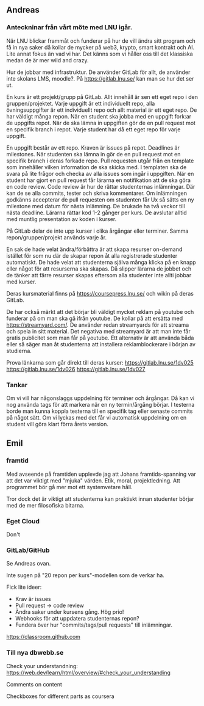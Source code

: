 ## Andreas

### Anteckninar från vårt möte med LNU igår.

När LNU blickar frammåt och funderar på hur de vill ändra sitt program och få in nya saker då kollar de mycker på web3, krypto, smart kontrakt och AI. Lite annat fokus än vad vi har. Det känns som vi håller oss till det klassiska medan de är mer wild and crazy.

Hur de jobbar med infrastruktur. De använder GitLab för allt, de använder inte skolans LMS, moodle?. På https://gitlab.lnu.se/ kan man se hur det ser ut.

En kurs är ett projekt/grupp på GitLab. Allt innehåll är sen ett eget repo i den gruppen/projektet. Varje uppgift är ett individuellt repo, alla övningsuppgifter är ett individuellt repo och allt material är ett eget repo. De har väldigt många repon.
När en student ska jobba med en uppgift fork:ar de uppgifts repot. När de ska lämna in uppgiften gör de en pull request mot en specifik branch i repot. Varje student har då ett eget repo för varje uppgift.

En uppgift består av ett repo. Kraven är issues på repot. Deadlines är milestones. När studenten ska lämna in gör de en pull request mot en specifik branch i deras forkade repo. Pull requesten utgår från en template som innehåller vilken information de ska skicka med. I templaten ska de svara på lite frågor och checka av alla issues som ingår i uppgiften. När en student har gjort en pull request får lärarna en notifikation att de ska göra en code review. Code review är hur de rättar studenternas inlämningar. Där kan de se alla commits, tester och skriva kommentarer. Om inlämningen godkänns accepterar de pull requesten om studenten får Ux så sätts en ny milestone med datum för nästa inlämning. De brukade ha två veckor till nästa deadline.
Lärarna rättar kod 1-2 gånger per kurs. De avslutar alltid med muntlig presentation av koden i kurser.

På GitLab delar de inte upp kurser i olika årgångar eller terminer. Samma repon/grupper/projekt används varje år.

En sak de hade velat ändra/förbättra är att skapa resurser on-demand istället för som nu där de skapar repon åt alla registrerade studenter automatiskt. De hade velat att studenterna själva många klicka på en knapp eller något för att resurserna ska skapas. Då slipper lärarna de jobbet och de tänker att färre resurser skapas eftersom alla studenter inte allti jobbar med kurser.

Deras kursmaterial finns på https://coursepress.lnu.se/ och wikin på deras GitLab.

De har också märkt att det börjar bli väldigt mycket reklam på youtube och funderar på om man ska gå ifrån youtube. De kollar på att ersätta med https://streamyard.com/. De använder redan streamyards för att streama och spela in sitt material. Det negativa med streamyard är att man inte får gratis publicitet som man får på youtube. Ett alternativ är att använda båda eller så säger man åt studenterna att installera reklamblockerare i början av studierna.

Prova länkarna som går direkt till deras kurser:
https://gitlab.lnu.se/1dv025
https://gitlab.lnu.se/1dv026
https://gitlab.lnu.se/1dv027


### Tankar

Om vi vill har någonslaggs uppdelning för terminer och årgångar. Då kan vi nog använda tags för att markera när en ny termin/årgång börjar. I testerna borde man kunna koppla testerna till en specifik tag eller senaste commits på något sätt. Om vi lyckas med det får vi automatisk uppdelning om en student vill göra klart förra årets version.


## Emil



### framtid

Med avseende på framtiden upplevde jag att Johans framtids-spanning var att det var viktigt med "mjuka" värden. Etik, moral, projektledning. Att programmet bör gå mer mot ett systemvetare håll.

Tror dock det är viktigt att studenterna kan praktiskt innan studenter börjar med de mer filosofiska bitarna.

### Eget Cloud

Don't



### GitLab/GitHub

Se Andreas ovan.

Inte sugen på "20 repon per kurs"-modellen som de verkar ha.

Fick lite ideer:

* Krav är issues
* Pull request -> code review
* Ändra saker under kursens gång. Hög prio!
* Webhooks för att uppdatera studenternas repon?
* Fundera över hur "commits/tags/pull requests" till inlämningar.

https://classroom.github.com



### Till nya dbwebb.se

Check your understandning: https://web.dev/learn/html/overview/#check_your_understanding

Comments on content

Checkboxes for different parts as coursera
